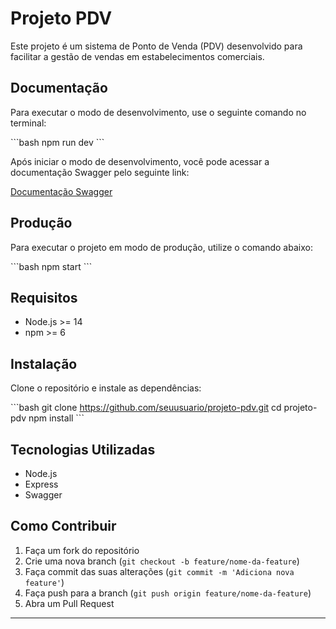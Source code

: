 # Projeto PDV

Este projeto é um sistema de Ponto de Venda (PDV) desenvolvido para facilitar a gestão de vendas em estabelecimentos comerciais.

## Documentação

Para executar o modo de desenvolvimento, use o seguinte comando no terminal:

\```bash
npm run dev
\```

Após iniciar o modo de desenvolvimento, você pode acessar a documentação Swagger pelo seguinte link:

[Documentação Swagger](http://localhost:3000/doc)

## Produção

Para executar o projeto em modo de produção, utilize o comando abaixo:

\```bash
npm start
\```

## Requisitos

- Node.js >= 14
- npm >= 6

## Instalação

Clone o repositório e instale as dependências:

\```bash
git clone https://github.com/seuusuario/projeto-pdv.git
cd projeto-pdv
npm install
\```

## Tecnologias Utilizadas

- Node.js
- Express
- Swagger

## Como Contribuir

1. Faça um fork do repositório
2. Crie uma nova branch (`git checkout -b feature/nome-da-feature`)
3. Faça commit das suas alterações (`git commit -m 'Adiciona nova feature'`)
4. Faça push para a branch (`git push origin feature/nome-da-feature`)
5. Abra um Pull Request

---
